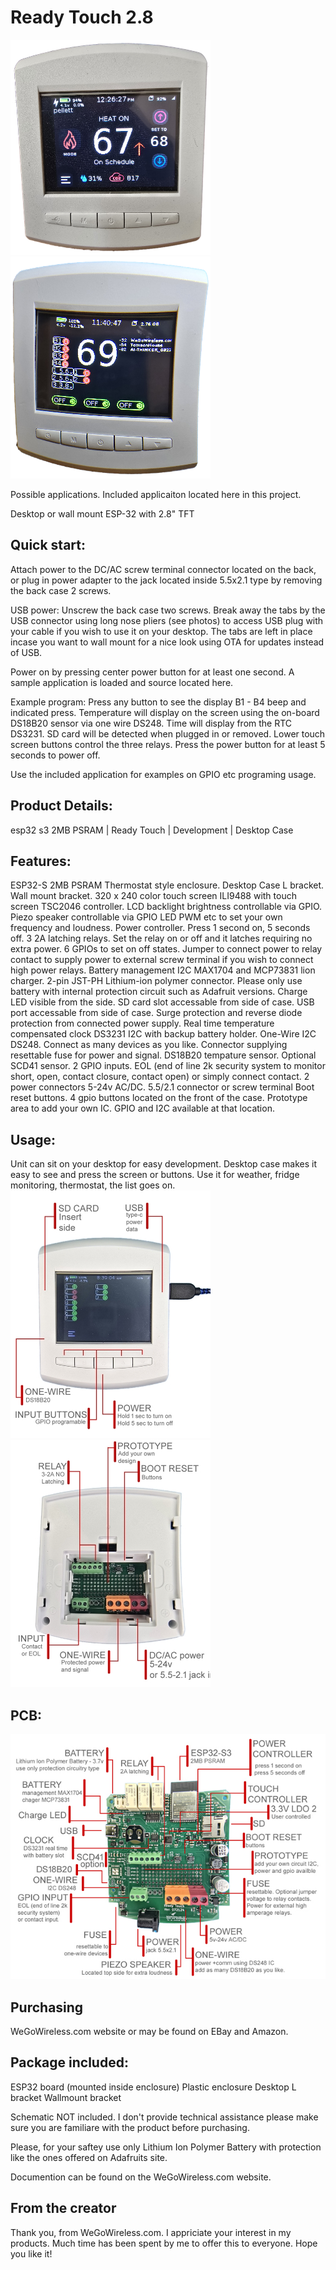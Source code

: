 # Ready Touch 2.8

![Ready Touch 2.8](images/Thermostat.png)
![Ready Touch 2.8](images/AppExample.png)

Possible applications.                           Included applicaiton located here in this project.

Desktop or wall mount ESP-32 with 2.8" TFT

## Quick start:
Attach power to the DC/AC screw terminal connector located on the back, or plug in power adapter to the jack located inside 5.5x2.1 type
by removing the back case 2 screws.

USB power: Unscrew the back case two screws. Break away the tabs by the USB connector using long nose pliers (see photos)
to access USB plug with your cable if you wish to use it on your desktop.
The tabs are left in place incase you want to wall mount for a nice look using OTA for updates instead of USB.

Power on by pressing center power button for at least one second. A sample application is loaded and source located here.

Example program:
Press any button to see the display B1 - B4 beep and indicated press.
Temperature will display on the screen using the on-board DS18B20 sensor via one wire DS248.
Time will display from the RTC DS3231.
SD card will be detected when plugged in or removed.
Lower touch screen buttons control the three relays.
Press the power button for at least 5 seconds to power off.

Use the included application for examples on GPIO etc programing usage.

## Product Details:
esp32 s3 2MB PSRAM | Ready Touch | Development | Desktop Case

## Features:
ESP32-S 2MB PSRAM
Thermostat style enclosure.
Desktop Case L bracket.
Wall mount bracket.
320 x 240 color touch screen ILI9488 with touch screen TSC2046 controller.
LCD backlight brightness controllable via GPIO.
Piezo speaker controllable via GPIO LED PWM etc to set your own frequency and loudness.
Power controller. Press 1 second on, 5 seconds off.
3 2A latching relays. Set the relay on or off and it latches requiring no extra power. 6 GPIOs to set on off states.
Jumper to connect power to relay contact to supply power to external screw terminal if you wish to connect high power relays.
Battery management I2C MAX1704 and MCP73831 lion charger.
2-pin JST-PH Lithium-ion polymer connector. Please only use battery with internal protection circuit such as Adafruit versions.
Charge LED visible from the side.
SD card slot accessable from side of case.
USB port accessable from side of case. Surge protection and reverse diode protection from connected power supply.
Real time temperature compensated clock DS3231 I2C with backup battery holder.
One-Wire I2C DS248. Connect as many devices as you like. Connector supplying resettable fuse for power and signal.
DS18B20 tempature sensor.
Optional SCD41 sensor.
2 GPIO inputs. EOL (end of line 2k security system to monitor short, open, contact closure, contact open) or simply connect contact.
2 power connectors 5-24v AC/DC. 5.5/2.1 connector or screw terminal
Boot reset buttons.
4 gpio buttons located on the front of the case.
Prototype area to add your own IC. GPIO and I2C available at that location.

## Usage:
Unit can sit on your desktop for easy development. Desktop case makes it easy to see and press the screen or buttons. Use it for weather,
fridge monitoring, thermostat, the list goes on.
![Ready Touch 2.8](images/Top-Notes.jpg)
![Ready Touch 2.8](images/Bottom-Notes.jpg)

## PCB:
![Ready Touch 2.8](images/PCB-Bottom.jpg)

## Purchasing
WeGoWireless.com website or may be found on EBay and Amazon.

## Package included:
ESP32 board (mounted inside enclosure)
Plastic enclosure
Desktop L bracket
Wallmount bracket

Schematic NOT included. I don't provide technical assistance please make sure you are familiare with the product before purchasing.

Please, for your saftey use only Lithium Ion Polymer Battery with protection like the ones offered on Adafruits site.

Documention can be found on the WeGoWireless.com website.

## From the creator
Thank you,
from WeGoWireless.com. I appriciate your interest in my products. Much time has been spent by me to offer this to everyone.
Hope you like it!